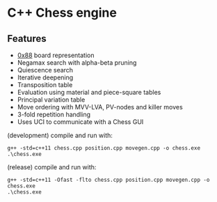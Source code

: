 # C++ Chess engine

## Features
* [0x88](https://www.chessprogramming.org/0x88) board representation
* Negamax search with alpha-beta pruning
* Quiescence search
* Iterative deepening
* Transposition table
* Evaluation using material and piece-square tables
* Principal variation table
* Move ordering with MVV-LVA, PV-nodes and killer moves
* 3-fold repetition handling
* Uses UCI to communicate with a Chess GUI

(development) compile and run with:
```
g++ -std=c++11 chess.cpp position.cpp movegen.cpp -o chess.exe 
.\chess.exe
```

(release) compile and run with:
```
g++ -std=c++11 -Ofast -flto chess.cpp position.cpp movegen.cpp -o chess.exe
.\chess.exe
```
